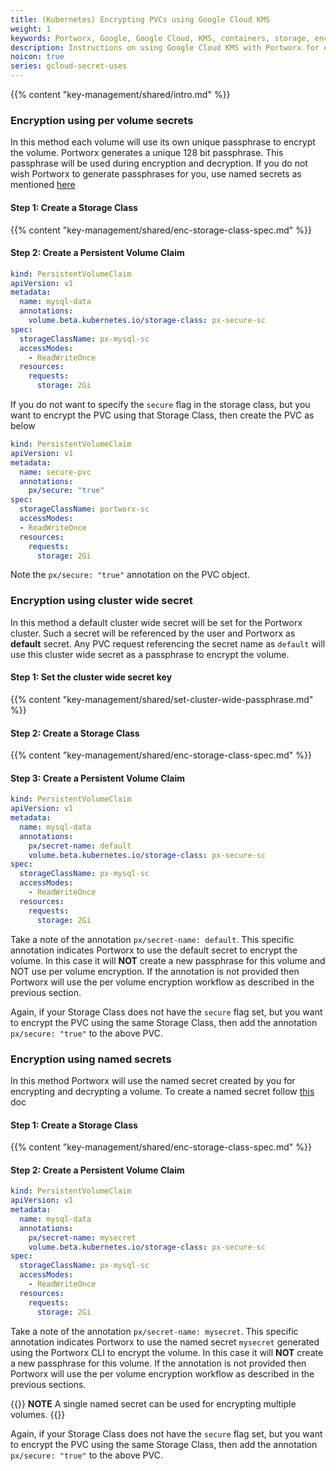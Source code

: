 ```yaml
---
title: (Kubernetes) Encrypting PVCs using Google Cloud KMS
weight: 1
keywords: Portworx, Google, Google Cloud, KMS, containers, storage, encryption
description: Instructions on using Google Cloud KMS with Portworx for encrypting PVCs
noicon: true
series: gcloud-secret-uses
---
```


{{% content "key-management/shared/intro.md" %}}


### Encryption using per volume secrets

In this method each volume will use its own unique passphrase to encrypt the volume. Portworx generates a  unique 128 bit passphrase. This passphrase will be used during encryption and decryption. If you do not wish Portworx to generate passphrases for you, use named secrets as mentioned [here](key-management/gcloud-kms/gcloud-secrets-uses/pvc-enc#encryption-using-named-secrets)

#### Step 1: Create a Storage Class

{{% content "key-management/shared/enc-storage-class-spec.md" %}}

#### Step 2: Create a Persistent Volume Claim

```yaml
kind: PersistentVolumeClaim
apiVersion: v1
metadata:
  name: mysql-data
  annotations:
    volume.beta.kubernetes.io/storage-class: px-secure-sc
spec:
  storageClassName: px-mysql-sc
  accessModes:
    - ReadWriteOnce
  resources:
    requests:
      storage: 2Gi

```

If you do not want to specify the `secure` flag in the storage class, but you want to encrypt the PVC using that Storage Class, then create the PVC as below

```yaml
kind: PersistentVolumeClaim
apiVersion: v1
metadata:
  name: secure-pvc
  annotations:
    px/secure: "true"
spec:
  storageClassName: portworx-sc
  accessModes:
  - ReadWriteOnce
  resources:
    requests:
      storage: 2Gi
```
Note the `px/secure: "true"` annotation on the PVC object.

### Encryption using cluster wide secret

In this method a default cluster wide secret will be set for the Portworx cluster. Such a secret will be referenced by the user and Portworx as **default** secret. Any PVC request referencing the secret name as `default` will use this cluster wide secret as a passphrase to encrypt the volume.

#### Step 1: Set the cluster wide secret key

{{% content "key-management/shared/set-cluster-wide-passphrase.md" %}}

#### Step 2: Create a Storage Class

{{% content "key-management/shared/enc-storage-class-spec.md" %}}

#### Step 3: Create a Persistent Volume Claim

```yaml
kind: PersistentVolumeClaim
apiVersion: v1
metadata:
  name: mysql-data
  annotations:
    px/secret-name: default
    volume.beta.kubernetes.io/storage-class: px-secure-sc
spec:
  storageClassName: px-mysql-sc
  accessModes:
    - ReadWriteOnce
  resources:
    requests:
      storage: 2Gi

```

Take a note of the annotation `px/secret-name: default`. This specific annotation indicates Portworx to use the default secret to encrypt the volume. In this case it will **NOT**  create a new passphrase for this volume and NOT use per volume encryption. If the annotation is not provided then Portworx will use the per volume encryption workflow as described in the previous section.

Again, if your Storage Class does not have the `secure` flag set, but you want to encrypt the PVC using the same Storage Class, then add the annotation `px/secure: "true"` to the above PVC.


### Encryption using named secrets

In this method Portworx will use the named secret created by you for encrypting and decrypting a volume. To create a named secret follow [this](/key-management/gcloud-kms/#creating-named-secrets) doc

#### Step 1: Create a Storage Class

{{% content "key-management/shared/enc-storage-class-spec.md" %}}

#### Step 2: Create a Persistent Volume Claim

```yaml
kind: PersistentVolumeClaim
apiVersion: v1
metadata:
  name: mysql-data
  annotations:
    px/secret-name: mysecret
    volume.beta.kubernetes.io/storage-class: px-secure-sc
spec:
  storageClassName: px-mysql-sc
  accessModes:
    - ReadWriteOnce
  resources:
    requests:
      storage: 2Gi

```

Take a note of the annotation `px/secret-name: mysecret`. This specific annotation indicates Portworx to use the named secret `mysecret` generated using the Portworx CLI to encrypt the volume. In this case it will **NOT**  create a new passphrase for this volume. If the annotation is not provided then Portworx will use the per volume encryption workflow as described in the previous sections.

{{<info>}}
**NOTE** A single named secret can be used for encrypting multiple volumes.
{{</info>}}

Again, if your Storage Class does not have the `secure` flag set, but you want to encrypt the PVC using the same Storage Class, then add the annotation `px/secure: "true"` to the above PVC.